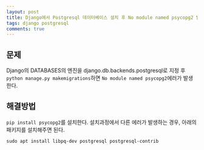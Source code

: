 ```yaml
---
layout: post
title: Django에서 Postgresql 데이터베이스 설치 후 No module named psycopg2 발생하는 경우 
tags: django postgresql
comments: true
---
```


## 문제     
Django의 DATABASES의 엔진을 django.db.backends.postgresql로 지정 후 ```python manage.py makemigrations```하면 ```No module named psycopg2```에러가 발생한다. 

    
## 해결방법
```pip install psycopg2```를 설치한다. 설치과정에서 다른 에러가 발생하는 경우, 아래의 패키지를 설치해주면 된다.
     
```
sudo apt install libpq-dev postgresql postgresql-contrib
```

      

